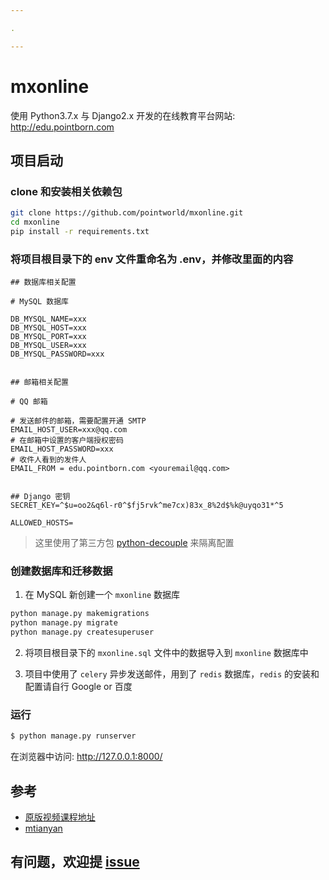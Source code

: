 ```yaml
---

.

---
```


# mxonline

使用 Python3.7.x 与 Django2.x 开发的在线教育平台网站: http://edu.pointborn.com

## 项目启动

### clone 和安装相关依赖包

```bash
git clone https://github.com/pointworld/mxonline.git
cd mxonline
pip install -r requirements.txt
```

### 将项目根目录下的 env 文件重命名为 .env，并修改里面的内容

```text
## 数据库相关配置

# MySQL 数据库

DB_MYSQL_NAME=xxx
DB_MYSQL_HOST=xxx
DB_MYSQL_PORT=xxx
DB_MYSQL_USER=xxx
DB_MYSQL_PASSWORD=xxx


## 邮箱相关配置

# QQ 邮箱

# 发送邮件的邮箱，需要配置开通 SMTP
EMAIL_HOST_USER=xxx@qq.com
# 在邮箱中设置的客户端授权密码
EMAIL_HOST_PASSWORD=xxx
# 收件人看到的发件人
EMAIL_FROM = edu.pointborn.com <youremail@qq.com>


## Django 密钥
SECRET_KEY=^$u=oo2&q6l-r0^$fj5rvk^me7cx)83x_8%2d$%k@uyqo31*^5

ALLOWED_HOSTS=

```

> 这里使用了第三方包 [python-decouple](https://github.com/henriquebastos/python-decouple) 来隔离配置

### 创建数据库和迁移数据

1. 在 MySQL 新创建一个 `mxonline` 数据库

```bash
python manage.py makemigrations
python manage.py migrate
python manage.py createsuperuser
```

2. 将项目根目录下的 `mxonline.sql` 文件中的数据导入到 `mxonline` 数据库中

3. 项目中使用了 `celery` 异步发送邮件，用到了 `redis` 数据库，`redis` 的安装和配置请自行 Google or 百度

### 运行

```bash
$ python manage.py runserver
```

在浏览器中访问: http://127.0.0.1:8000/

## 参考

 - [原版视频课程地址](https://coding.imooc.com/learn/list/78.html)
 - [mtianyan](https://github.com/mtianyan/Mxonline3)

## 有问题，欢迎提 [issue](https://github.com/pointworld/mxonline/issues)
